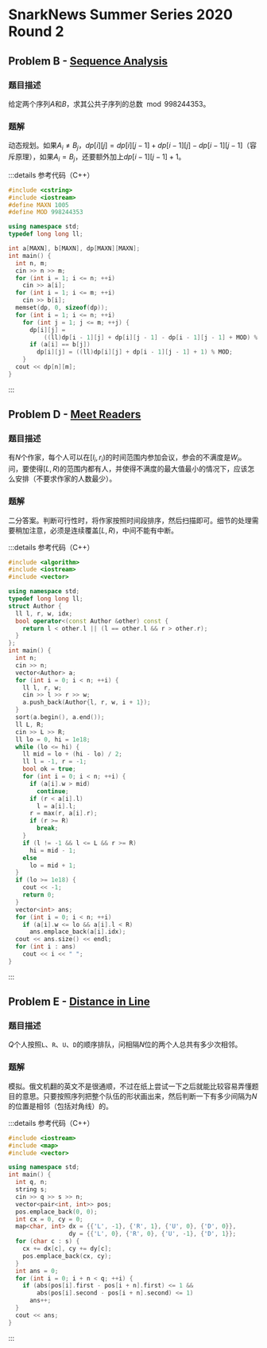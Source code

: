# SnarkNews Summer Series 2020 Round 2

## Problem B - [Sequence Analysis](https://contest.yandex.com/snss2020/contest/19321/problems/B/)

### 题目描述

给定两个序列$A$和$B$，求其公共子序列的总数$\mod 998244353$。

### 题解

动态规划。如果$A_i\neq B_j$，$dp[i][j]=dp[i][j-1]+dp[i-1][j]-dp[i-1][j-1]$（容斥原理），如果$A_i=B_j$，还要额外加上$dp[i-1][j-1]+1$。

:::details 参考代码（C++）

```cpp
#include <cstring>
#include <iostream>
#define MAXN 1005
#define MOD 998244353

using namespace std;
typedef long long ll;

int a[MAXN], b[MAXN], dp[MAXN][MAXN];
int main() {
  int n, m;
  cin >> n >> m;
  for (int i = 1; i <= n; ++i)
    cin >> a[i];
  for (int i = 1; i <= m; ++i)
    cin >> b[i];
  memset(dp, 0, sizeof(dp));
  for (int i = 1; i <= n; ++i)
    for (int j = 1; j <= m; ++j) {
      dp[i][j] =
          ((ll)dp[i - 1][j] + dp[i][j - 1] - dp[i - 1][j - 1] + MOD) % MOD;
      if (a[i] == b[j])
        dp[i][j] = ((ll)dp[i][j] + dp[i - 1][j - 1] + 1) % MOD;
    }
  cout << dp[n][m];
}
```

:::

## Problem D - [Meet Readers](https://contest.yandex.com/snss2020/contest/19321/problems/D/)

### 题目描述

有$N$个作家，每个人可以在$[l_i,r_i)$的时间范围内参加会议，参会的不满度是$W_i$。问，要使得$[L,R)$的范围内都有人，并使得不满度的最大值最小的情况下，应该怎么安排（不要求作家的人数最少）。

### 题解

二分答案。判断可行性时，将作家按照时间段排序，然后扫描即可。细节的处理需要稍加注意，必须是连续覆盖$[L,R)$，中间不能有中断。

:::details 参考代码（C++）

```cpp
#include <algorithm>
#include <iostream>
#include <vector>

using namespace std;
typedef long long ll;
struct Author {
  ll l, r, w, idx;
  bool operator<(const Author &other) const {
    return l < other.l || (l == other.l && r > other.r);
  }
};
int main() {
  int n;
  cin >> n;
  vector<Author> a;
  for (int i = 0; i < n; ++i) {
    ll l, r, w;
    cin >> l >> r >> w;
    a.push_back(Author{l, r, w, i + 1});
  }
  sort(a.begin(), a.end());
  ll L, R;
  cin >> L >> R;
  ll lo = 0, hi = 1e18;
  while (lo <= hi) {
    ll mid = lo + (hi - lo) / 2;
    ll l = -1, r = -1;
    bool ok = true;
    for (int i = 0; i < n; ++i) {
      if (a[i].w > mid)
        continue;
      if (r < a[i].l)
        l = a[i].l;
      r = max(r, a[i].r);
      if (r >= R)
        break;
    }
    if (l != -1 && l <= L && r >= R)
      hi = mid - 1;
    else
      lo = mid + 1;
  }
  if (lo >= 1e18) {
    cout << -1;
    return 0;
  }
  vector<int> ans;
  for (int i = 0; i < n; ++i)
    if (a[i].w <= lo && a[i].l < R)
      ans.emplace_back(a[i].idx);
  cout << ans.size() << endl;
  for (int i : ans)
    cout << i << " ";
}
```

:::

## Problem E - [Distance in Line](https://contest.yandex.com/snss2020/contest/19321/problems/E/)

### 题目描述

$Q$个人按照`L`、`R`、`U`、`D`的顺序排队，问相隔$N$位的两个人总共有多少次相邻。

### 题解

模拟。俄文机翻的英文不是很通顺，不过在纸上尝试一下之后就能比较容易弄懂题目的意思。只要按照序列把整个队伍的形状画出来，然后判断一下有多少间隔为$N$的位置是相邻（包括对角线）的。

:::details 参考代码（C++）

```cpp
#include <iostream>
#include <map>
#include <vector>

using namespace std;
int main() {
  int q, n;
  string s;
  cin >> q >> s >> n;
  vector<pair<int, int>> pos;
  pos.emplace_back(0, 0);
  int cx = 0, cy = 0;
  map<char, int> dx = {{'L', -1}, {'R', 1}, {'U', 0}, {'D', 0}},
                 dy = {{'L', 0}, {'R', 0}, {'U', -1}, {'D', 1}};
  for (char c : s) {
    cx += dx[c], cy += dy[c];
    pos.emplace_back(cx, cy);
  }
  int ans = 0;
  for (int i = 0; i + n < q; ++i) {
    if (abs(pos[i].first - pos[i + n].first) <= 1 &&
        abs(pos[i].second - pos[i + n].second) <= 1)
      ans++;
  }
  cout << ans;
}
```

:::
